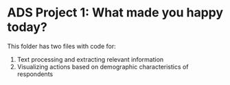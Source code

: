 # ADS Project 1: What made you happy today?

This folder has two files with code for:
1. Text processing and extracting relevant information
2. Visualizing actions based on demographic characteristics of respondents
